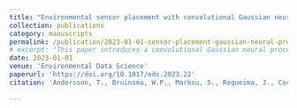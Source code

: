 ```yaml
---
title: "Environmental sensor placement with convolutional Gaussian neural processes"
collection: publications
category: manuscripts
permalink: /publication/2023-01-01-sensor-placement-gaussian-neural-processes
# excerpt: "This paper introduces a convolutional Gaussian neural process (ConvGNP) for improving environmental sensor placement in remote regions like Antarctica. By capturing non-stationary behavior and scaling to large datasets, ConvGNP outperforms traditional Gaussian processes, recommending more informative placements to enhance environmental monitoring and digital twin systems."
date: 2023-01-01
venue: 'Environmental Data Science'
paperurl: 'https://doi.org/10.1017/eds.2023.22'
citation: 'Andersson, T., Bruinsma, W.P., Markou, S., Requeima, J., Coca-Castro, A., Vaughan, A., Ellis, A., Lazzara, M.A., Jones, D., Hosking, J.S., Turner, R.E. (2023). "Environmental sensor placement with convolutional Gaussian neural processes." <i>Environmental Data Science</i>, 2, E32. <a href="https://doi.org/10.1017/eds.2023.22">https://doi.org/10.1017/eds.2023.22</a>'

---
```

